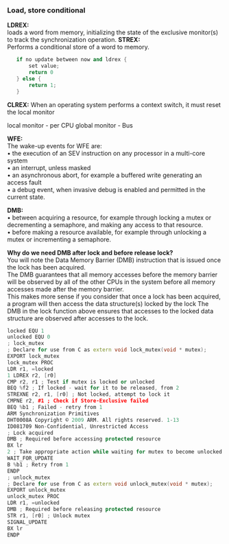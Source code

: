 ### Load, store conditional
__LDREX:__   
loads a word from memory, initializing the state of the exclusive
monitor(s) to track the synchronization operation. 
__STREX:__   
 Performs a conditional store of a word to memory. 
```cpp
   if no update between now and ldrex {
       set value;
       return 0
   } else {
       return 1;
   } 
```
__CLREX:__ When an operating system performs a context switch, it must reset the local monitor 

local monitor - per CPU
global monitor - Bus

__WFE:__  
The wake-up events for WFE are:  
• the execution of an SEV instruction on any processor in a multi-core system  
• an interrupt, unless masked  
• an asynchronous abort, for example a buffered write generating an access fault  
• a debug event, when invasive debug is enabled and permitted in the current state.  
  
__DMB:__  
• between acquiring a resource, for example through locking a mutex or
decrementing a semaphore, and making any access to that resource.  
• before making a resource available, for example through unlocking a mutex or
incrementing a semaphore.  

__Why do we need DMB after lock and before release lock?__  
You will note the Data Memory Barrier (DMB) instruction that is issued once the lock has been acquired.   
The DMB guarantees that all memory accesses before the memory barrier will be observed by all of the other CPUs in the 
system before all memory accesses made after the memory barrier.   
This makes more sense if you consider that once a lock has been acquired, a program will then access the data structure(s) 
locked by the lock The DMB in the lock function above ensures that accesses to the locked data structure are observed after 
accesses to the lock.

```cpp
locked EQU 1
unlocked EQU 0
; lock_mutex
; Declare for use from C as extern void lock_mutex(void * mutex);
EXPORT lock_mutex
lock_mutex PROC
LDR r1, =locked
1 LDREX r2, [r0]
CMP r2, r1 ; Test if mutex is locked or unlocked
BEQ %f2 ; If locked - wait for it to be released, from 2
STREXNE r2, r1, [r0] ; Not locked, attempt to lock it
CMPNE r2, #1 ; Check if Store-Exclusive failed
BEQ %b1 ; Failed - retry from 1
ARM Synchronization Primitives
DHT0008A Copyright © 2009 ARM. All rights reserved. 1-13
ID081709 Non-Confidential, Unrestricted Access
; Lock acquired
DMB ; Required before accessing protected resource
BX lr
2 ; Take appropriate action while waiting for mutex to become unlocked
WAIT_FOR_UPDATE
B %b1 ; Retry from 1
ENDP
; unlock_mutex
; Declare for use from C as extern void unlock_mutex(void * mutex);
EXPORT unlock_mutex
unlock_mutex PROC
LDR r1, =unlocked
DMB ; Required before releasing protected resource
STR r1, [r0] ; Unlock mutex
SIGNAL_UPDATE
BX lr
ENDP
```
